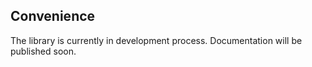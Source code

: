 ## Convenience

The library is currently in development process. Documentation will be published soon.
